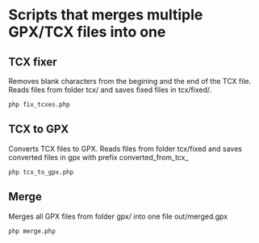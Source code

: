 # Scripts that merges multiple GPX/TCX files into one

## TCX fixer
Removes blank characters from the begining and the end of the TCX file.
Reads files from folder tcx/ and saves fixed files in tcx/fixed/.
```shell
php fix_tcxes.php
```


## TCX to GPX
Converts TCX files to GPX.
Reads files from folder tcx/fixed and saves converted files in gpx with prefix converted_from_tcx_
```shell
php tcx_to_gpx.php
```

## Merge
Merges all GPX files from folder gpx/ into one file out/merged.gpx
```shell
php merge.php
```
